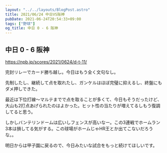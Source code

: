```yaml
---
layout: "../../layouts/BlogPost.astro"
title: 2021/06/24 中日VS阪神
pubDate: 2021-06-24T20:54:33+09:00
tags: ["野球"]
og_title: 中日 0 - 6 阪神
---
```


## 中日 0 - 6 阪神

https://npb.jp/scores/2021/0624/d-t-11/


完封リレーでカード勝ち越し。今日はもう全く文句なし。

先制したし、継続して点を取れたし、ガンケルはほぼ完璧に抑えるし、終盤にもダメ押しできた。

最近は下位打線～マルテまでで点を取ることが多くて、今日もそうだったけど、大山も2打点あげられたのはよかった。ヒット性の当たりが増えてるしもう復調してると思う。

しかしバンテリンドームは広いしフェンスが高いなー。この3連戦でホームラン3本は損してる気がする。この球場がホームじゃHR王とか出てこないだろうな。。

明日からは甲子園に戻るので、今日みたいな試合をもっと続けてほしいです。